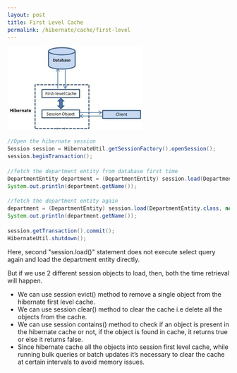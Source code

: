 ```yaml
---
layout: post
title: First Level Cache
permalink: /hibernate/cache/first-level
---
```


![](https://github.com/arpit04tripathi/files-cdn/raw/cdn/hibernate/cache-level-1.png)

```java
//Open the hibernate session
Session session = HibernateUtil.getSessionFactory().openSession();
session.beginTransaction();
 
//fetch the department entity from database first time
DepartmentEntity department = (DepartmentEntity) session.load(DepartmentEntity.class, new Integer(1));
System.out.println(department.getName());
 
//fetch the department entity again
department = (DepartmentEntity) session.load(DepartmentEntity.class, new Integer(1));
System.out.println(department.getName());
 
session.getTransaction().commit();
HibernateUtil.shutdown();
```

Here, second "session.load()" statement does not execute select query again and load the department entity directly.

But if we use 2 different session objects to load, then, both the time retrieval will happen.
-	We can use session evict() method to remove a single object from the hibernate first level cache.
-	We can use session clear() method to clear the cache i.e delete all the objects from the cache.
-	We can use session contains() method to check if an object is present in the hibernate cache or not, if the object is found in cache, it returns true or else it returns false.
-	Since hibernate cache all the objects into session first level cache, while running bulk queries or batch updates it’s necessary to clear the cache at certain intervals to avoid memory issues.
